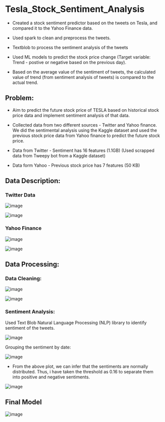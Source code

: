 # Tesla_Stock_Sentiment_Analysis

* Created a stock sentiment predictor based on the tweets on Tesla, and compared it to the Yahoo Finance data.

* Used spark to clean and preprocess the tweets. 

* Textblob to process the sentiment analysis of the tweets

* Used ML models to predict the stock price change (Target variable: Trend - postive or negative based on the previous day).

* Based on the average value of the sentiment of tweets, the calculated value of trend (from sentiment analysis of tweets) is compared to the actual trend.

## Problem:

* Aim to predict the future stock price of TESLA based on historical stock price data and implement sentiment analysis of that data.

* Collected data from two different sources - Twitter and Yahoo finance. We did the sentimental analysis using the Kaggle dataset and used the previous stock price data from Yahoo finance to predict the future stock price.

* Data from Twitter - Sentiment has 16 features (1.1GB) (Used scrapped data from Tweepy bot from a Kaggle dataset)

* Data form Yahoo  - Previous stock price has 7 features (50 KB)


## Data Description:


### Twitter Data

![image](https://user-images.githubusercontent.com/22790699/179430148-f0a22810-9c2b-4ba2-a12e-da0cd4f6a882.png)

![image](https://user-images.githubusercontent.com/22790699/179430163-04bdfd9d-12f8-419e-b36d-68a09d62f13d.png)


### Yahoo Finance

![image](https://user-images.githubusercontent.com/22790699/179430173-7fce373e-7e69-41b4-8ac1-ac35e5fafd6b.png)

![image](https://user-images.githubusercontent.com/22790699/179430177-0338e4ee-f9ee-473d-84c2-b0de4e2de64a.png)


## Data Processing:


### Data Cleaning:

![image](https://user-images.githubusercontent.com/22790699/179430225-38f67b6e-e69b-4971-9d6b-c6fbab551c2a.png)

![image](https://user-images.githubusercontent.com/22790699/179430233-b32abd7b-35e9-4748-9845-4d1cb9b1d48a.png)


### Sentiment Analysis:

Used Text Blob Natural Language Processing (NLP) library to identify sentiment of the tweets.

![image](https://user-images.githubusercontent.com/22790699/179430262-c8b3364e-9e67-427b-9a17-68cac741dd63.png)

Grouping the sentiment by date:

![image](https://user-images.githubusercontent.com/22790699/179430288-2537550e-ea3c-4c1f-8a65-6d53d462001a.png)

* From the above plot, we can infer that the sentiments are normally distributed. Thus, i have taken the threshold as 0.16 to separate them into positive and negative sentiments.


![image](https://user-images.githubusercontent.com/22790699/179430482-d9f0ffae-380f-452d-bc42-532971357afc.png)


## Final Model

![image](https://user-images.githubusercontent.com/22790699/179430602-c2a1b36d-46d5-4ef6-9727-e375bd4857c3.png)
